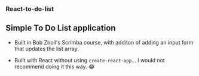 ### React-to-do-list

## Simple To Do List application
- Built in Bob Ziroll's Scrimba course, with additon of adding an input form that updates the list array.

- Built with React without using ```create-react-app```... I would not recommend doing it this way. 😂
